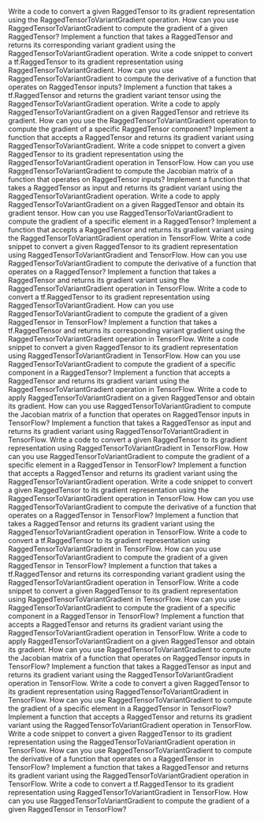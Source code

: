 Write a code to convert a given RaggedTensor to its gradient representation using the RaggedTensorToVariantGradient operation.
How can you use RaggedTensorToVariantGradient to compute the gradient of a given RaggedTensor?
Implement a function that takes a RaggedTensor and returns its corresponding variant gradient using the RaggedTensorToVariantGradient operation.
Write a code snippet to convert a tf.RaggedTensor to its gradient representation using RaggedTensorToVariantGradient.
How can you use RaggedTensorToVariantGradient to compute the derivative of a function that operates on RaggedTensor inputs?
Implement a function that takes a tf.RaggedTensor and returns the gradient variant tensor using the RaggedTensorToVariantGradient operation.
Write a code to apply RaggedTensorToVariantGradient on a given RaggedTensor and retrieve its gradient.
How can you use the RaggedTensorToVariantGradient operation to compute the gradient of a specific RaggedTensor component?
Implement a function that accepts a RaggedTensor and returns its gradient variant using RaggedTensorToVariantGradient.
Write a code snippet to convert a given RaggedTensor to its gradient representation using the RaggedTensorToVariantGradient operation in TensorFlow.
How can you use RaggedTensorToVariantGradient to compute the Jacobian matrix of a function that operates on RaggedTensor inputs?
Implement a function that takes a RaggedTensor as input and returns its gradient variant using the RaggedTensorToVariantGradient operation.
Write a code to apply RaggedTensorToVariantGradient on a given RaggedTensor and obtain its gradient tensor.
How can you use RaggedTensorToVariantGradient to compute the gradient of a specific element in a RaggedTensor?
Implement a function that accepts a RaggedTensor and returns its gradient variant using the RaggedTensorToVariantGradient operation in TensorFlow.
Write a code snippet to convert a given RaggedTensor to its gradient representation using RaggedTensorToVariantGradient and TensorFlow.
How can you use RaggedTensorToVariantGradient to compute the derivative of a function that operates on a RaggedTensor?
Implement a function that takes a RaggedTensor and returns its gradient variant using the RaggedTensorToVariantGradient operation in TensorFlow.
Write a code to convert a tf.RaggedTensor to its gradient representation using RaggedTensorToVariantGradient.
How can you use RaggedTensorToVariantGradient to compute the gradient of a given RaggedTensor in TensorFlow?
Implement a function that takes a tf.RaggedTensor and returns its corresponding variant gradient using the RaggedTensorToVariantGradient operation in TensorFlow.
Write a code snippet to convert a given RaggedTensor to its gradient representation using RaggedTensorToVariantGradient in TensorFlow.
How can you use RaggedTensorToVariantGradient to compute the gradient of a specific component in a RaggedTensor?
Implement a function that accepts a RaggedTensor and returns its gradient variant using the RaggedTensorToVariantGradient operation in TensorFlow.
Write a code to apply RaggedTensorToVariantGradient on a given RaggedTensor and obtain its gradient.
How can you use RaggedTensorToVariantGradient to compute the Jacobian matrix of a function that operates on RaggedTensor inputs in TensorFlow?
Implement a function that takes a RaggedTensor as input and returns its gradient variant using RaggedTensorToVariantGradient in TensorFlow.
Write a code to convert a given RaggedTensor to its gradient representation using RaggedTensorToVariantGradient in TensorFlow.
How can you use RaggedTensorToVariantGradient to compute the gradient of a specific element in a RaggedTensor in TensorFlow?
Implement a function that accepts a RaggedTensor and returns its gradient variant using the RaggedTensorToVariantGradient operation.
Write a code snippet to convert a given RaggedTensor to its gradient representation using the RaggedTensorToVariantGradient operation in TensorFlow.
How can you use RaggedTensorToVariantGradient to compute the derivative of a function that operates on a RaggedTensor in TensorFlow?
Implement a function that takes a RaggedTensor and returns its gradient variant using the RaggedTensorToVariantGradient operation in TensorFlow.
Write a code to convert a tf.RaggedTensor to its gradient representation using RaggedTensorToVariantGradient in TensorFlow.
How can you use RaggedTensorToVariantGradient to compute the gradient of a given RaggedTensor in TensorFlow?
Implement a function that takes a tf.RaggedTensor and returns its corresponding variant gradient using the RaggedTensorToVariantGradient operation in TensorFlow.
Write a code snippet to convert a given RaggedTensor to its gradient representation using RaggedTensorToVariantGradient in TensorFlow.
How can you use RaggedTensorToVariantGradient to compute the gradient of a specific component in a RaggedTensor in TensorFlow?
Implement a function that accepts a RaggedTensor and returns its gradient variant using the RaggedTensorToVariantGradient operation in TensorFlow.
Write a code to apply RaggedTensorToVariantGradient on a given RaggedTensor and obtain its gradient.
How can you use RaggedTensorToVariantGradient to compute the Jacobian matrix of a function that operates on RaggedTensor inputs in TensorFlow?
Implement a function that takes a RaggedTensor as input and returns its gradient variant using the RaggedTensorToVariantGradient operation in TensorFlow.
Write a code to convert a given RaggedTensor to its gradient representation using RaggedTensorToVariantGradient in TensorFlow.
How can you use RaggedTensorToVariantGradient to compute the gradient of a specific element in a RaggedTensor in TensorFlow?
Implement a function that accepts a RaggedTensor and returns its gradient variant using the RaggedTensorToVariantGradient operation in TensorFlow.
Write a code snippet to convert a given RaggedTensor to its gradient representation using the RaggedTensorToVariantGradient operation in TensorFlow.
How can you use RaggedTensorToVariantGradient to compute the derivative of a function that operates on a RaggedTensor in TensorFlow?
Implement a function that takes a RaggedTensor and returns its gradient variant using the RaggedTensorToVariantGradient operation in TensorFlow.
Write a code to convert a tf.RaggedTensor to its gradient representation using RaggedTensorToVariantGradient in TensorFlow.
How can you use RaggedTensorToVariantGradient to compute the gradient of a given RaggedTensor in TensorFlow?
